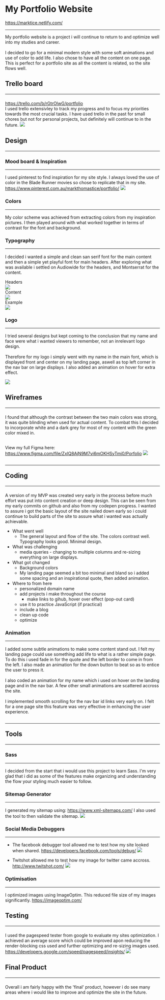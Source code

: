 # My Portfolio Website
https://marktice.netlify.com/<hr>
My portfolio website is a project i will continue to return to and optimize well into my studies and career.<br><br>
I decided to go for a minimal modern style with some soft animations and use of color to add life. I also chose to have all the content on one page. This is perfect for a portfolio site as all the content is related, so the site flows well.

## Trello board <hr>
https://trello.com/b/rGtrOlwG/portfolio<br>
I used trello extensivley to track my progress and to focus my priorities towards the most crucial tasks. I have used trello in the past for small chores but not for personal projects, but definitely will continue to in the future.
![](assets/img/readme/trello.png)

## Design <hr>
### Mood board & Inspiration <hr>
I used pinterest to find inspiration for my site style. I always loved the use of color in the Blade Runner movies so chose to replicate that in my site.
https://www.pinterest.com.au/markthomastice/portfolio/
![](assets/img/readme/pinterest.png)

### Colors<hr>
My color scheme was achieved from extracting colors from my inspiration pictures. I then played around with what worked together in terms of contrast for the font and background.

### Typography <hr>
I decided i wanted a simple and clean san serif font for the main content and then a simple yet playful font for main headers. After exploring what was available i settled on Audiowide for the headers, and Montserrat for the content.

Headers<br>
![](assets/img/readme/font-headers.png)
<br>Content<br>
![](assets/img/readme/font-content.png)
<br>Example<br>
![](assets/img/readme/typography-example.png)

### Logo <hr>
I tried several designs but kept coming to the conclusion that my name and face were what i wanted viewers to remember, not an inrelevant logo design.<br><br> 
Therefore for my logo i simply went with my name in the main font, which is displayed front and center on my landing page, aswell as top left corner in the nav bar on large displays. I also added an animation on hover for extra effect.

![](assets/img/readme/logo.png)

## Wireframes <hr>
I found that although the contrast between the two main colors was strong, it was quite blinding when used for actual content. To combat this I decided to incorporate white and a dark grey for most of my content with the green color mixed in.

<br>View my full Figma here: https://www.figma.com/file/ZxlQ8AjN9M7vi6mOKHSyTmj0/Porfolio
![](assets/img/readme/figma.png)

## <hr> Coding <hr>
A version of my MVP was created very early in the process before much effort was put into content creation or deep design. This can be seen from my early commits on github and also from my codepen progress. I wanted to assure i got the basic layout of the site nailed down early so i could continue to build parts of the site to assure what i wanted was actually achievable.

- What went well
  - The general layout and flow of the site. The colors contrast well. Typography looks good. Minimal design.
- What was challenging
  - media queries - changing to multiple columns and re-sizing everything on large displays. 
- What got changed
  - Background colors
  - My landing page seemed a bit too minimal and bland so i added some spacing and an inspirational quote, then added animation.
- Where to from here
  - personalized domain name
  - add projects i make throughout the course
    - make links to gihub, hover over effect (pop-out card)
  - use it to practice JavaScript (if practical)
  - include a blog
  - clean up code
  - optimize

### Animation <hr>
I added some subtle animations to make some content stand out. I felt my landing page could use something add life to what is a rather simple page. To do this i used fade in for the quote and the left border to come in from the left. I also made an animation for the down button to beat so as to entice the user to press it. <br><br>
I also coded an animation for my name which i used on hover on the landing page and in the nav bar. A few other small animations are scattered accross the site.<br><br>
I implemented smooth scrolling for the nav bar id links very early on. I felt for a one page site this feature was very effective in enhancing the user experience.

## <hr>Tools <hr>
### Sass <hr>
I decided from the start that i would use this project to learn Sass. I'm very glad that i did as some of the features make organizing and understanding the flow your styling much easier to follow.

### Sitemap Generator <hr>
I generated my sitemap using: https://www.xml-sitemaps.com/
I also used the tool to then validate the sitemap.
![](assets/img/readme/sitemap.png)

### Social Media Debuggers <hr>
- The facebook debugger tool allowed me to test how my site looked when shared.
https://developers.facebook.com/tools/debug/
![](assets/img/readme/facebook.png)

- Twitshot allowed me to test how my image for twitter came accross.
http://www.twitshot.com/
![](assets/img/readme/twitter.png)

### Optimisation <hr>
I optimized images using ImageOptim. This reduced file size of my images significantly.  https://imageoptim.com/

## Testing <hr>
I used the pagespeed tester from google to evaluate my sites optimization. I achieved an average score which could be improved apon reducing the render-blocking css used and further optimizing and re-sizing images used.
https://developers.google.com/speed/pagespeed/insights/
![](assets/img/readme/page_speed.png)

## Final Product <hr>
Overall i am fairly happy with the 'final' product, however i do see many areas where i would like to improve and optimize the site in the future. 